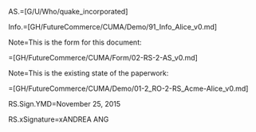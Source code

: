 AS.=[G/U/Who/quake_incorporated]

Info.=[GH/FutureCommerce/CUMA/Demo/91_Info_Alice_v0.md]

Note=This is the form for this document:

=[GH/FutureCommerce/CUMA/Form/02-RS-2-AS_v0.md]

Note=This is the existing state of the paperwork:

=[GH/FutureCommerce/CUMA/Demo/01-2_RO-2-RS_Acme-Alice_v0.md]

RS.Sign.YMD=November 25, 2015

RS.xSignature=xANDREA ANG
